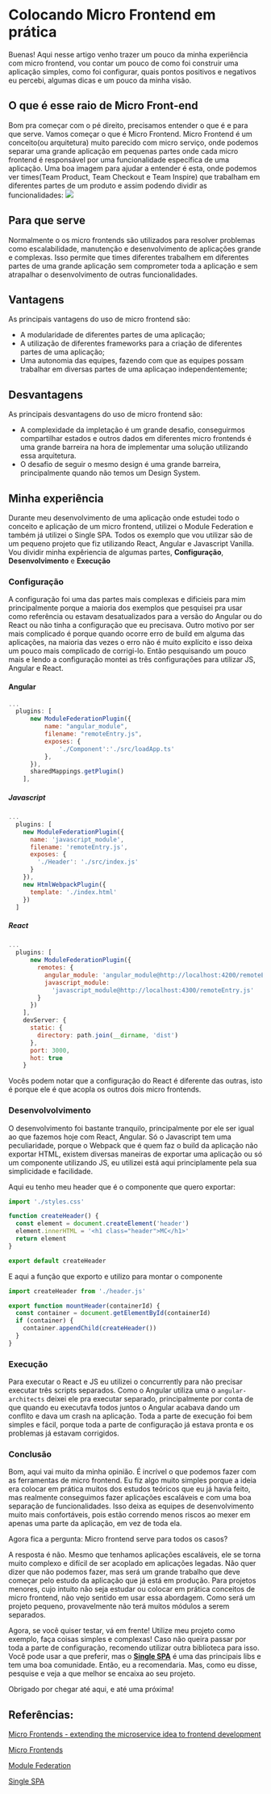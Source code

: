 # Colocando Micro Frontend em prática

Buenas!
Aqui nesse artigo venho trazer um pouco da minha experiência com micro frontend, vou contar um pouco de como foi
construir uma aplicação simples, como foi configurar, quais pontos positivos e negativos eu percebi, algumas dicas e
um pouco da minha visão.

## O que é esse raio de Micro Front-end

Bom pra começar com o pé direito, precisamos entender o que é e para que serve. Vamos começar o que é Micro Frontend.
Micro Frontend é um conceito(ou arquitetura) muito parecido com micro serviço, onde podemos separar uma grande aplicação
em pequenas partes onde cada micro frontend é responsável por uma funcionalidade específica de uma aplicação.
Uma boa imagem para ajudar a entender é esta, onde podemos ver times(Team Product, Team Checkout e Team Inspire) que
trabalham em diferentes partes de um produto e assim podendo dividir as funcionalidades:
<img src="https://micro-frontends.org/ressources/screen/three-teams.png">

## Para que serve

Normalmente o os micro frontends são utilizados para resolver problemas como escalabilidade, manutenção e desenvolvimento
de aplicações grande e complexas. Isso permite que times diferentes trabalhem em diferentes partes de uma grande aplicação
sem comprometer toda a aplicação e sem atrapalhar o desenvolvimento de outras funcionalidades.

## Vantagens

As principais vantagens do uso de micro frontend são:

- A modularidade de diferentes partes de uma aplicação;
- A utilização de diferentes frameworks para a criação de diferentes partes de uma aplicação;
- Uma autonomia das equipes, fazendo com que as equipes possam trabalhar em diversas partes de uma aplicaçao independentemente;

## Desvantagens

As principais desvantagens do uso de micro frontend são:

- A complexidade da impletação é um grande desafio, conseguirmos compartilhar estados e outros dados em diferentes micro frontends é uma grande barreira na hora de implementar uma solução utilizando essa arquitetura.
- O desafio de seguir o mesmo design é uma grande barreira, principalmente quando não temos um Design System.

## Minha experiência

Durante meu desenvolvimento de uma aplicação onde estudei todo o conceito e aplicação de um micro frontend, utilizei o
Module Federation e também já utilizei o Single SPA.
Todos os exemplo que vou utilizar são de um pequeno projeto que fiz utilizando React, Angular e Javascript Vanilla.
Vou dividir minha expêriencia de algumas partes, **Configuração**, **Desenvolvimento** e **Execução**

### Configuração

A configuração foi uma das partes mais complexas e dificieis para mim principalmente porque a maioria dos exemplos que
pesquisei pra usar como referência ou estavam desatualizados para a versão do Angular ou do React ou não tinha a
configuração que eu precisava. Outro motivo por ser mais complicado é porque quando ocorre erro de build em alguma das aplicações, na maioria das vezes o erro não é muito explícito e isso deixa um pouco mais complicado de corrigi-lo.
Então pesquisando um pouco mais e lendo a configuração montei as três configurações para utilizar JS, Angular e React.

#### Angular

```javascript
...
  plugins: [
      new ModuleFederationPlugin({
          name: "angular_module",
          filename: "remoteEntry.js",
          exposes: {
              './Component':'./src/loadApp.ts'
          },
      }),
      sharedMappings.getPlugin()
    ],
```

##### Javascript

```javascript
...
  plugins: [
    new ModuleFederationPlugin({
      name: 'javascript_module',
      filename: 'remoteEntry.js',
      exposes: {
        './Header': './src/index.js'
      }
    }),
    new HtmlWebpackPlugin({
      template: './index.html'
    })
  ]
```

##### React

```javascript
...
  plugins: [
      new ModuleFederationPlugin({
        remotes: {
          angular_module: 'angular_module@http://localhost:4200/remoteEntry.js',
          javascript_module:
            'javascript_module@http://localhost:4300/remoteEntry.js'
        }
      })
    ],
    devServer: {
      static: {
        directory: path.join(__dirname, 'dist')
      },
      port: 3000,
      hot: true
    }
```

Vocês podem notar que a configuração do React é diferente das outras, isto é porque ele é que acopla os outros dois micro
frontends.

### Desenvolvolvimento

O desenvolvimento foi bastante tranquilo, principalmente por ele ser igual ao que fazemos hoje com React, Angular. Só o
Javascript tem uma peculiaridade, porque o Webpack que é quem faz o build da aplicação não exportar HTML, existem diversas
maneiras de exportar uma aplicação ou só um componente utilizando JS, eu utilizei está aqui principlamente pela sua simplicidade
e facilidade.

Aqui eu tenho meu header que é o componente que quero exportar:

```javascript
import './styles.css'

function createHeader() {
  const element = document.createElement('header')
  element.innerHTML = '<h1 class="header">MC</h1>'
  return element
}

export default createHeader
```

E aqui a função que exporto e utilizo para montar o componente

```javascript
import createHeader from './header.js'

export function mountHeader(containerId) {
  const container = document.getElementById(containerId)
  if (container) {
    container.appendChild(createHeader())
  }
}
```

### Execução

Para executar o React e JS eu utilizei o concurrently para não precisar executar três scripts separados. Como o Angular utiliza
uma o `angular-architects` deixei ele pra executar separado, principalmente por conta de que quando eu executavfa todos juntos
o Angular acabava dando um conflito e dava um crash na aplicação.
Toda a parte de execução foi bem simples e fácil, porque toda a parte de configuração já estava pronta e os problemas
já estavam corrigidos.

### Conclusão

Bom, aqui vai muito da minha opinião. É incrível o que podemos fazer com as ferramentas de micro frontend. Eu fiz algo muito simples porque a ideia era colocar em prática muitos dos estudos teóricos que eu já havia feito, mas realmente conseguimos fazer aplicações escaláveis e com uma boa separação de funcionalidades. Isso deixa as equipes de desenvolvimento muito mais confortáveis, pois estão correndo menos riscos ao mexer em apenas uma parte da aplicação, em vez de toda ela.

Agora fica a pergunta: Micro frontend serve para todos os casos?

A resposta é não. Mesmo que tenhamos aplicações escaláveis, ele se torna muito complexo e difícil de ser acoplado em aplicações legadas. Não quer dizer que não podemos fazer, mas será um grande trabalho que deve começar pelo estudo da aplicação que já está em produção. Para projetos menores, cujo intuito não seja estudar ou colocar em prática conceitos de micro frontend, não vejo sentido em usar essa abordagem. Como será um projeto pequeno, provavelmente não terá muitos módulos a serem separados.

Agora, se você quiser testar, vá em frente! Utilize meu projeto como exemplo, faça coisas simples e complexas! Caso não queira passar por toda a parte de configuração, recomendo utilizar outra biblioteca para isso. Você pode usar a que preferir, mas o **<u>[Single SPA](https://single-spa.js.org/)</u>** é uma das principais libs e tem uma boa comunidade. Então, eu a recomendaria. Mas, como eu disse, pesquise e veja a que melhor se encaixa ao seu projeto.

Obrigado por chegar até aqui, e até uma próxima!

## Referências:

[Micro Frontends - extending the microservice idea to frontend development](https://micro-frontends.org/)

[Micro Frontends](https://martinfowler.com/articles/micro-frontends.html)

[Module Federation](https://webpack.js.org/concepts/module-federation/)

[Single SPA](https://single-spa.js.org/)
